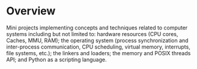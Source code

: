 # Overview
Mini projects implementing concepts and techniques related to computer systems including but not limited to: hardware resources (CPU cores, Caches, MMU, RAM); the operating system (process synchronization and inter-process communication, CPU scheduling, virtual memory, interrupts, file systems, etc.); the linkers and loaders; the memory and POSIX threads API; and Python as a scripting language.
